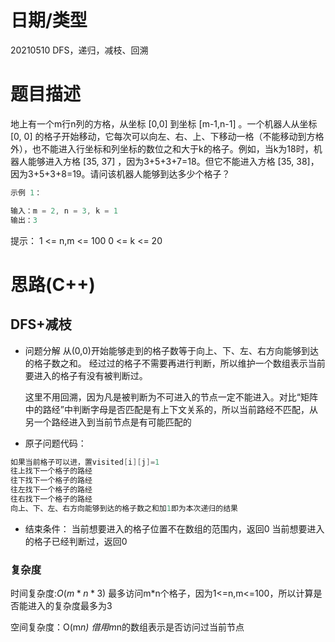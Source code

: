 <!--
 * @Author: baisichen
 * @Date: 2021-05-10 10:20:04
 * @LastEditTime: 2023-08-17 19:45:59
 * @LastEditors: baisichen
 * @Description: 
-->
# 日期/类型
20210510 DFS，递归，减枝、回溯

# 题目描述
地上有一个m行n列的方格，从坐标 [0,0] 到坐标 [m-1,n-1] 。一个机器人从坐标 [0, 0] 的格子开始移动，它每次可以向左、右、上、下移动一格（不能移动到方格外），也不能进入行坐标和列坐标的数位之和大于k的格子。例如，当k为18时，机器人能够进入方格 [35, 37] ，因为3+5+3+7=18。但它不能进入方格 [35, 38]，因为3+5+3+8=19。请问该机器人能够到达多少个格子？


``` cpp
示例 1：

输入：m = 2, n = 3, k = 1
输出：3

```

提示：
1 <= n,m <= 100
0 <= k <= 20


# 思路(C++)
## DFS+减枝
- 问题分解
  从(0,0)开始能够走到的格子数等于向上、下、左、右方向能够到达的格子数之和。
  经过过的格子不需要再进行判断，所以维护一个数组表示当前要进入的格子有没有被判断过。

  这里不用回溯，因为凡是被判断为不可进入的节点一定不能进入。对比“矩阵中的路经”中判断字母是否匹配是有上下文关系的，所以当前路经不匹配，从另一个路经进入到当前节点是有可能匹配的


- 原子问题代码：
``` cpp
如果当前格子可以进，置visited[i][j]=1
往上找下一个格子的路经
往下找下一个格子的路经
往左找下一个格子的路经
往右找下一个格子的路经
向上、下、左、右方向能够到达的格子数之和加1即为本次递归的结果
```

- 结束条件：
当前想要进入的格子位置不在数组的范围内，返回0
当前想要进入的格子已经判断过，返回0


### 复杂度
时间复杂度:$O(m*n*3)$
最多访问m*n个格子，因为1<=n,m<=100，所以计算是否能进入的复杂度最多为3

空间复杂度：O(m*n)
借用m*n的数组表示是否访问过当前节点

